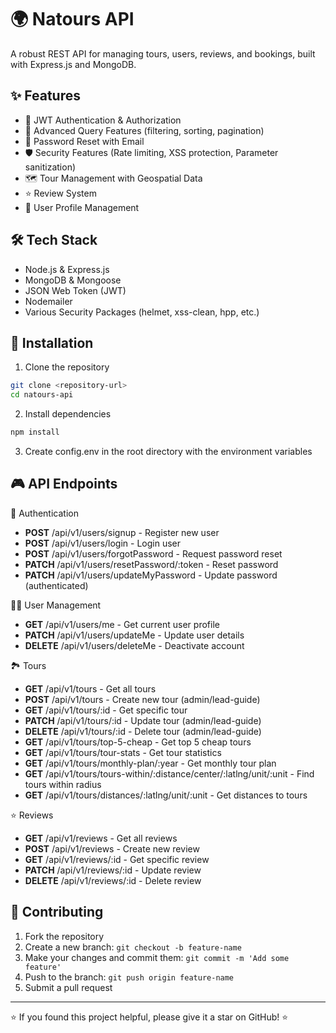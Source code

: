 # 🌍 Natours API

A robust REST API for managing tours, users, reviews, and bookings, built with Express.js and MongoDB.

## ✨ Features

- 🔐 JWT Authentication & Authorization
- 🎯 Advanced Query Features (filtering, sorting, pagination)
- 📧 Password Reset with Email
- 🛡️ Security Features (Rate limiting, XSS protection, Parameter sanitization)
- 🗺️ Tour Management with Geospatial Data
- ⭐ Review System
- 👥 User Profile Management

## 🛠️ Tech Stack

- Node.js & Express.js
- MongoDB & Mongoose
- JSON Web Token (JWT)
- Nodemailer
- Various Security Packages (helmet, xss-clean, hpp, etc.)

## 🚀 Installation

1. Clone the repository
```bash
git clone <repository-url>
cd natours-api
```
2. Install dependencies
```bash
npm install
```
3. Create config.env in the root directory with the environment variables

## 🎮 API Endpoints

👤 Authentication

* **POST** /api/v1/users/signup - Register new user
* **POST** /api/v1/users/login - Login user
* **POST** /api/v1/users/forgotPassword - Request password reset
* **PATCH** /api/v1/users/resetPassword/:token - Reset password
* **PATCH** /api/v1/users/updateMyPassword - Update password (authenticated)

🧑‍💼 User Management

* **GET** /api/v1/users/me - Get current user profile
* **PATCH** /api/v1/users/updateMe - Update user details
* **DELETE** /api/v1/users/deleteMe - Deactivate account

🏞️ Tours

* **GET** /api/v1/tours - Get all tours
* **POST** /api/v1/tours - Create new tour (admin/lead-guide)
* **GET** /api/v1/tours/:id - Get specific tour
* **PATCH** /api/v1/tours/:id - Update tour (admin/lead-guide)
* **DELETE** /api/v1/tours/:id - Delete tour (admin/lead-guide)
* **GET** /api/v1/tours/top-5-cheap - Get top 5 cheap tours
* **GET** /api/v1/tours/tour-stats - Get tour statistics
* **GET** /api/v1/tours/monthly-plan/:year - Get monthly tour plan
* **GET** /api/v1/tours/tours-within/:distance/center/:latlng/unit/:unit - Find tours within radius
* **GET** /api/v1/tours/distances/:latlng/unit/:unit - Get distances to tours

⭐ Reviews

* **GET** /api/v1/reviews - Get all reviews
* **POST** /api/v1/reviews - Create new review
* **GET** /api/v1/reviews/:id - Get specific review
* **PATCH** /api/v1/reviews/:id - Update review
* **DELETE** /api/v1/reviews/:id - Delete review


## 🤝 Contributing

1. Fork the repository
2. Create a new branch: `git checkout -b feature-name`
3. Make your changes and commit them: `git commit -m 'Add some feature'`
4. Push to the branch: `git push origin feature-name`
5. Submit a pull request


---

⭐️ If you found this project helpful, please give it a star on GitHub! ⭐️

